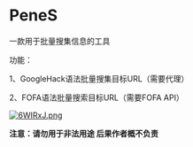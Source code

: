 # PeneS

一款用于批量搜集信息的工具

功能：

1、GoogleHack语法批量搜集目标URL（需要代理）

2、FOFA语法批量搜索目标URL（需要FOFA API）

[![6WIRxJ.png](https://s4.ax1x.com/2021/03/19/6WIRxJ.png)](https://imgtu.com/i/6WIRxJ)

**注意：请勿用于非法用途 后果作者概不负责**